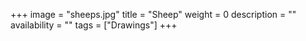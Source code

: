 +++
image = "sheeps.jpg"
title = "Sheep"
weight = 0
description = ""
availability = ""
tags = ["Drawings"]
+++

